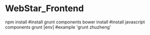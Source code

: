 # WebStar_Frontend
npm install  #install grunt components
bower install   #install javascript components
grunt [env]    #example 'grunt zhuzheng'
